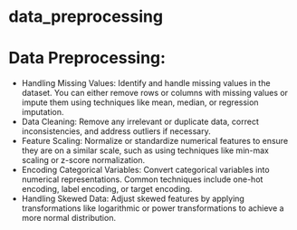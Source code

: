 # data_preprocessing
# Data Preprocessing:
   - Handling Missing Values: Identify and handle missing values in the dataset. You can either remove rows or columns with missing values or impute them using techniques like mean, median, or regression imputation.
   - Data Cleaning: Remove any irrelevant or duplicate data, correct inconsistencies, and address outliers if necessary.
   - Feature Scaling: Normalize or standardize numerical features to ensure they are on a similar scale, such as using techniques like min-max scaling or z-score normalization.
   - Encoding Categorical Variables: Convert categorical variables into numerical representations. Common techniques include one-hot encoding, label encoding, or target encoding.
   - Handling Skewed Data: Adjust skewed features by applying transformations like logarithmic or power transformations to achieve a more normal distribution.



